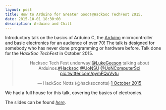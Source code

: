 ```yaml
---
layout: post
title: How to Arduino for Greater Good!@HackSoc TechFest 2015.
date: 2015-10-01 18:30:00
description: Arduino and Chill
---
```

Introductory talk on the basics of Arduino C, the [Arduino](https://www.arduino.cc/) microcontroller and basic electronics for an audience of over 70! The talk is designed for somebody who has never done programming or hardware before. Talk done for the _HackSoc TechFest_ in October 2015.

<center>
<blockquote class="twitter-tweet" data-lang="en-gb"><p lang="en" dir="ltr">Hacksoc Tech Fest underway!<a href="https://twitter.com/LukeGeeson?ref_src=twsrc%5Etfw">@LukeGeeson</a> talking about Arduinos.<a href="https://twitter.com/hashtag/Hacksoc?src=hash&amp;ref_src=twsrc%5Etfw">#Hacksoc</a> <a href="https://twitter.com/UoNSU?ref_src=twsrc%5Etfw">@UoNSU</a> <a href="https://twitter.com/UoNComputerSci?ref_src=twsrc%5Etfw">@UoNComputerSci</a> <a href="https://t.co/pymFQuVvtu">pic.twitter.com/pymFQuVvtu</a></p>&mdash; HackSoc Notts (@hacksocnotts) <a href="https://twitter.com/hacksocnotts/status/649670608083644416?ref_src=twsrc%5Etfw">1 October 2015</a></blockquote>
<script async src="//platform.twitter.com/widgets.js" charset="utf-8"></script>
</center>
<div class="col three caption">
	We had a full house for this talk, covering the basics of electronics.
</div>

The slides can be found [_here_](https://github.com/lukeg101/Talks/blob/master/ArduinoBasics.pdf).